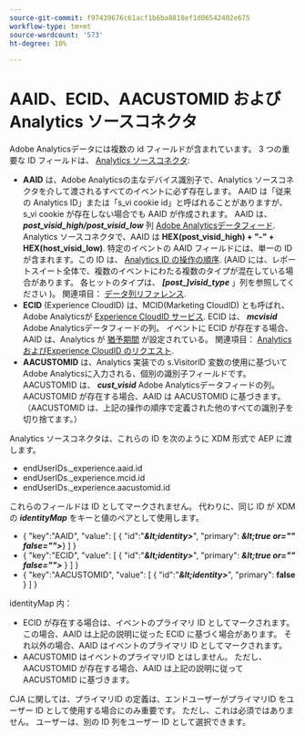 ```yaml
---
source-git-commit: f97439676c61acf1b6ba8818ef1d06542402e675
workflow-type: tm+mt
source-wordcount: '573'
ht-degree: 10%

---
```

# AAID、ECID、AACUSTOMID および Analytics ソースコネクタ

Adobe Analyticsデータには複数の id フィールドが含まれています。 3 つの重要な ID フィールドは、 [Analytics ソースコネクタ](https://experienceleague.adobe.com/docs/experience-platform/sources/ui-tutorials/create/adobe-applications/analytics.html?lang=ja):

* **AAID** は、Adobe Analyticsの主なデバイス識別子で、Analytics ソースコネクタを介して渡されるすべてのイベントに必ず存在します。 AAID は「従来の Analytics ID」または「s\_vi cookie id」と呼ばれることがありますが、s\_vi cookie が存在しない場合でも AAID が作成されます。 AAID は、 **_post\_visid\_high/post\_visid\_low_** 列 [Adobe Analyticsデータフィード](https://experienceleague.adobe.com/docs/analytics/export/analytics-data-feed/data-feed-contents/datafeeds-reference.html?lang=ja#columns%2C-descriptions%2C-and-data-types). Analytics ソースコネクタで、AAID は **HEX(post_visid_high) + &quot;-&quot; + HEX(host_visid_low)**. 特定のイベントの AAID フィールドには、単一の ID が含まれます。この ID は、 [Analytics ID の操作の順序](https://experienceleague.adobe.com/docs/id-service/using/reference/analytics-reference/analytics-order-of-operations.html?lang=en%5B%5D). (AAID には、レポートスイート全体で、複数のイベントにわたる複数のタイプが混在している場合があります。 各ヒットのタイプは、 **_[post\_]visid\_type_** 」列を参照してください )。 関連項目： [データ列リファレンス](https://experienceleague.adobe.com/docs/analytics/export/analytics-data-feed/data-feed-contents/datafeeds-reference.html?lang=ja).
* **ECID** (Experience CloudID) は、MCID(Marketing CloudID) とも呼ばれ、Adobe Analyticsが [Experience CloudID サービス](https://experienceleague.adobe.com/docs/id-service/using/implementation/setup-analytics.html?lang=ja). ECID は、 **_mcvisid_** Adobe Analyticsデータフィードの列。 イベントに ECID が存在する場合、AAID は、Analytics が [猶予期間](https://experienceleague.adobe.com/docs/id-service/using/reference/analytics-reference/grace-period.html?lang=ja) が設定されている。 関連項目： [Analytics およびExperience CloudID のリクエスト](https://experienceleague.adobe.com/docs/id-service/using/reference/analytics-reference/legacy-analytics.html?lang=en).
* **AACUSTOMID** は、Analytics 実装での s.VisitorID 変数の使用に基づいてAdobe Analyticsに入力される、個別の識別子フィールドです。 AACUSTOMID は、 **_cust_visid_** Adobe Analyticsデータフィードの列。 AACUSTOMID が存在する場合、AAID は AACUSTOMID に基づきます。 （AACUSTOMID は、上記の操作の順序で定義された他のすべての識別子を切り捨てます。）

Analytics ソースコネクタは、これらの ID を次のように XDM 形式で AEP に渡します。

* endUserIDs.\_experience.aaid.id
* endUserIDs.\_experience.mcid.id
* endUserIDs.\_experience.aacustomid.id

これらのフィールドは ID としてマークされません。 代わりに、同じ ID が XDM の **_identityMap_** をキーと値のペアとして使用します。

* { &quot;key&quot;:&quot;AAID&quot;, &quot;value&quot;: [ { &quot;id&quot;:&quot;**_\&lt;identity>_**&quot;, &quot;primary&quot;: **_\&lt;true or=&quot;&quot; false=&quot;&quot;>_**} ] }
* { &quot;key&quot;:&quot;ECID&quot;, &quot;value&quot;: [ { &quot;id&quot;:&quot;**_\&lt;identity>_**&quot;, &quot;primary&quot;: **_\&lt;true or=&quot;&quot; false=&quot;&quot;>_** } ] }
* { &quot;key&quot;:&quot;AACUSTOMID&quot;, &quot;value&quot;: [ { &quot;id&quot;:&quot;**_\&lt;identity>_**&quot;, &quot;primary&quot;: **false** } ] }

identityMap 内：

* ECID が存在する場合は、イベントのプライマリ ID としてマークされます。 この場合、AAID は上記の説明に従った ECID に基づく場合があります。
それ以外の場合、AAID はイベントのプライマリ ID としてマークされます。
* AACUSTOMID はイベントのプライマリID とはしません。 ただし、AACUSTOMID が存在する場合、AAID は上記の説明に従って AACUSTOMID に基づきます。

CJA に関しては、プライマリID の定義は、エンドユーザーがプライマリID をユーザー ID として使用する場合にのみ重要です。 ただし、これは必須ではありません。 ユーザーは、別の ID 列をユーザー ID として選択できます。

